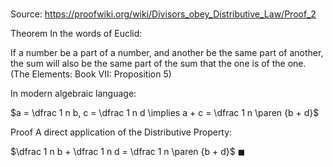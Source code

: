 # 

Source: https://proofwiki.org/wiki/Divisors_obey_Distributive_Law/Proof_2

Theorem
In the words of Euclid:

If a number be a part of a number, and another be the same part of another, the sum will also be the same part of the sum that the one is of the one.
(The Elements: Book $\text{VII}$: Proposition $5$)

In modern algebraic language:

$a = \dfrac 1 n b, c = \dfrac 1 n d \implies a + c = \dfrac 1 n \paren {b + d}$


Proof
A direct application of the Distributive Property:

$\dfrac 1 n b + \dfrac 1 n d = \dfrac 1 n \paren {b + d}$
$\blacksquare$





